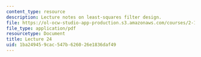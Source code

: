 ```yaml
---
content_type: resource
description: Lecture notes on least-squares filter design.
file: https://ol-ocw-studio-app-production.s3.amazonaws.com/courses/2-161-signal-processing-continuous-and-discrete-fall-2008/1ba249459cac547b626026e1836daf49_lecture_24.pdf
file_type: application/pdf
resourcetype: Document
title: Lecture 24
uid: 1ba24945-9cac-547b-6260-26e1836daf49
---
```

